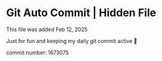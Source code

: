 # Git Auto Commit | Hidden File

This file was added Feb 12, 2025

Just for fun and keeping my daily git commit active 🤪

commit number: 1673075
